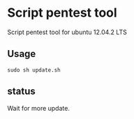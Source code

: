 Script pentest tool
==
Script pentest tool for ubuntu 12.04.2 LTS

Usage
---
	sudo sh update.sh

status
---
Wait for more update.

